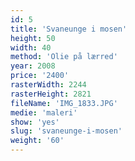 ```yaml
---
id: 5
title: 'Svaneunge i mosen'
height: 50
width: 40
method: 'Olie på lærred'
year: 2008
price: '2400'
rasterWidth: 2244
rasterHeight: 2821
fileName: 'IMG_1833.JPG'
medie: 'maleri'
show: 'yes'
slug: 'svaneunge-i-mosen'
weight: '60'
---
```


